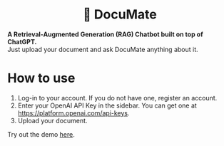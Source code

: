 <h1 align='center'>📂 DocuMate</h1>

 **A Retrieval-Augmented Generation (RAG) Chatbot built on top of ChatGPT.**  
 Just upload your document and ask DocuMate anything about it.

# How to use
1. Log-in to your account. If you do not have one, register an account.
2. Enter your OpenAI API Key in the sidebar. You can get one at https://platform.openai.com/api-keys.
3. Upload your document.

 Try out the demo [here](https://docu-mate.streamlit.app/).

